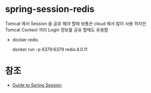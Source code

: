 # spring-session-redis
Tomcat 에서 Session 을 공유 해야 할때 보통은 cloud 에서 많이 사용 하지만 Tomcat Context 끼리 Login 정보를 공유 할때도 유용함

* docker redis

    docker run -p 6379:6379 redis:4.0.11

# 참조
* [Guide to Spring Session](https://www.baeldung.com/spring-session)
